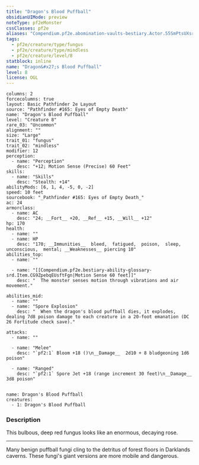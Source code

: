 ```yaml
---
title: "Dragon's Blood Puffball"
obsidianUIMode: preview
noteType: pf2eMonster
cssClasses: pf2e
aliases: "Compendium.pf2e.abomination-vaults-bestiary.Actor.55SmPtsUXsridUjJ" 
tags:
  - pf2e/creature/type/fungus
  - pf2e/creature/type/mindless
  - pf2e/creature/level/8
statblock: inline
name: "Dragon&#x27;s Blood Puffball"
level: 8
license: OGL
---
```


```statblock
columns: 2
forcecolumns: true
layout: Basic Pathfinder 2e Layout
source: "Pathfinder #165: Eyes of Empty Death"
name: "Dragon's Blood Puffball"
level: "Creature 8"
rare_03: "Uncommon"
alignment: ""
size: "Large"
trait_01: "fungus"
trait_02: "mindless"
modifier: 12
perception:
  - name: "Perception"
    desc: "+12; Motion Sense (Precise) 60 Feet"
skills:
  - name: "Skills"
    desc: "Stealth: +14"
abilityMods: [6, 1, 4, -5, 0, -2]
speed: 10 feet
sourcebook: "_Pathfinder #165: Eyes of Empty Death_"
ac: 24
armorclass:
  - name: AC
    desc: "24; __Fort__ +20, __Ref__ +15, __Will__ +12"
hp: 170
health:
  - name: ""
  - name: HP
    desc: "170; __Immunities__  bleed,  fatigued,  poison,  sleep,  unconscious,  mental; __Weaknesses__ piercing 10"
abilities_top:
  - name: ""

  - name: "[[Compendium.pf2e.bestiary-ability-glossary-srd.Item.CG9ZpebqEUsftFgn|Motion Sense 60 feet]]"
    desc: "  The monster senses motion through vibrations and air movement."

abilities_mid:
  - name: ""
  - name: "Spore Explosion"
    desc: "  When the dragon's blood puffball dies, it explodes, dealing 7d8 poison damage to each creature in a 20-foot emanation (DC 26 Fortitude check save)."

attacks:
  - name: ""

  - name: "Melee"
    desc: "`pf2:1` Bloom +18 ()\n__Damage__  2d10 + 8 bludgeoning 1d6 poison"

  - name: "Ranged"
    desc: "`pf2:1` Spore Jet +18 (range increment 30 feet)\n__Damage__  3d8 poison"
 
```

```encounter-table
name: Dragon's Blood Puffball
creatures:
  - 1: Dragon's Blood Puffball
```


### Description
This bulbous, deep red fungus looks like an enormous, decaying rose.

* * *

Many benign puffball fungi cling to the detritus of forest floors in Darklands caverns. These fungi's giant versions are more mobile and dangerous.
